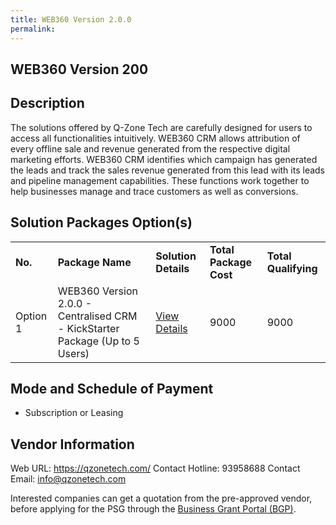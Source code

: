 ```yaml
---
title: WEB360 Version 2.0.0
permalink: 
---
```


## WEB360 Version 200

## Description

The solutions offered by Q-Zone Tech are carefully designed for users to access all functionalities intuitively. WEB360 CRM allows attribution of every offline sale and revenue generated from the respective digital marketing efforts. WEB360 CRM identifies which campaign has generated the leads and track the sales revenue generated from this lead with its leads and pipeline management capabilities. These functions work together to help businesses manage and trace customers as well as conversions.

## Solution Packages Option(s)

<table>
<tr>
<td><b>No.</b></td>
<td><b>Package Name</b></td>
<td><b>Solution Details</b></td>
<td><b>Total Package Cost</b></td>
<td><b>Total Qualifying</b></td>
</tr>
<tr>
<td>Option 1</td>
<td>WEB360 Version 2.0.0 - Centralised CRM - KickStarter Package (Up to 5 Users)</td>
<td><a href='https://www.gobusiness.gov.sg/images/psg/Quality_Zone_20210354_Desensitised_Annex_3.pdf'>View Details</a></td>
<td>9000</td>
<td>9000</td>
</tr>
</table>

## Mode and Schedule of Payment

 - Subscription or Leasing

## Vendor Information

 Web URL: https://qzonetech.com/ 
Contact Hotline: 93958688 
Contact Email: info@qzonetech.com 


Interested companies can get a quotation from the pre-approved vendor, before applying for the PSG through the <a href='https://www.businessgrants.gov.sg/'>Business Grant Portal (BGP)</a>.
